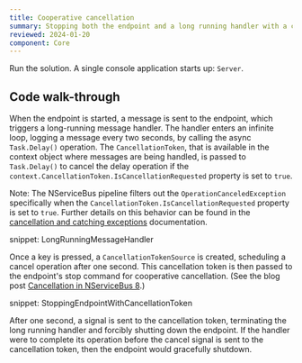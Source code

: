 ```yaml
---
title: Cooperative cancellation
summary: Stopping both the endpoint and a long running handler with a cancellation token
reviewed: 2024-01-20
component: Core
---
```


Run the solution. A single console application starts up: `Server`.

## Code walk-through

When the endpoint is started, a message is sent to the endpoint, which triggers a long-running message handler.  The handler enters an infinite loop, logging a message every two seconds, by calling the async `Task.Delay()` operation.  The `CancellationToken`, that is available in the context object where messages are being handled, is passed to `Task.Delay()` to cancel the delay operation if the `context.CancellationToken.IsCancellationRequested` property is set to `true`.

Note: The NServiceBus pipeline filters out the `OperationCanceledException` specifically when the `CancellationToken.IsCancellationRequested` property is set to `true`. Further details on this behavior can be found in the [cancellation and catching exceptions](/nservicebus/cancellation-and-catching-exceptions.md) documentation.

snippet: LongRunningMessageHandler

Once a key is pressed, a `CancellationTokenSource` is created, scheduling a cancel operation after one second.  This cancellation token is then passed to the endpoint's stop command for cooperative cancellation. (See the blog post [Cancellation in NServiceBus 8](https://particular.net/blog/cancellation-in-nservicebus-8).)

snippet: StoppingEndpointWithCancellationToken

After one second, a signal is sent to the cancellation token, terminating the long running handler and forcibly shutting down the endpoint. If the handler were to complete its operation before the cancel signal is sent to the cancellation token, then the endpoint would gracefully shutdown.
